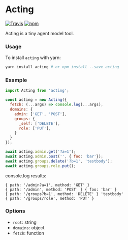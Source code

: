# Acting

[![Travis](https://img.shields.io/travis/unadlib/acting.svg)](https://travis-ci.org/unadlib/acting)
[![npm](https://img.shields.io/npm/v/acting.svg)](https://www.npmjs.com/package/acting)

Acting is a tiny agent model tool.

### Usage

To install `acting` with yarn:
```bash
yarn install acting # or npm install --save acting
```

### Example

```js
import Acting from 'acting';

const acting = new Acting({
  fetch: (...args) => console.log(...args),
  domains: {
    admin: ['GET', 'POST'],
    groups: {
      _self: ['DELETE'],
      role: ['PUT'],
    }
  }
});

await acting.admin.get('?a=1');
await acting.admin.post('', { foo: 'bar'});
await acting.groups.delete('?b=1', 'testbody');
await acting.groups.role.put();
```

console.log results:
```
{ path: '/admin?a=1', method: 'GET' }
{ path: '/admin', method: 'POST' } { foo: 'bar' }
{ path: '/groups?b=1', method: 'DELETE' } 'testbody'
{ path: '/groups/role', method: 'PUT' }
```

### Options

- `root`: string
- `domains`: object
- `fetch`: function




